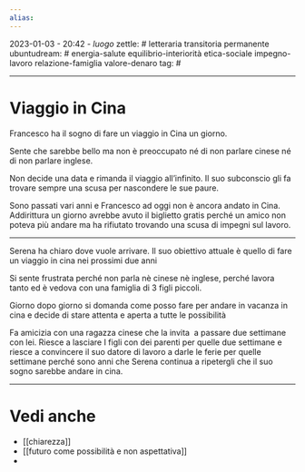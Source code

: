 ```yaml
---
alias: 
---
```

2023-01-03 - 20:42 - *luogo*
zettle: # letteraria transitoria permanente
ubuntudream: # energia-salute equilibrio-interiorità etica-sociale impegno-lavoro relazione-famiglia valore-denaro 
tag: #

---
# Viaggio in Cina
Francesco ha il sogno di fare un viaggio in Cina un giorno.

Sente che sarebbe bello ma non è preoccupato né di non parlare cinese né di non parlare inglese.

Non decide una data e rimanda il viaggio all’infinito. Il suo subconscio gli fa trovare sempre una scusa per nascondere le sue paure.

Sono passati vari anni e Francesco ad oggi non è ancora andato in Cina. Addirittura un giorno avrebbe avuto il biglietto gratis perché un amico non poteva più andare ma ha rifiutato trovando una scusa di impegni sul lavoro.

---
Serena ha chiaro dove vuole arrivare. Il suo obiettivo attuale è quello di fare un viaggio in cina nei prossimi due anni

Si sente frustrata perché non parla nè cinese nè inglese, perché lavora tanto ed è vedova con una famiglia di 3 figli piccoli.

Giorno dopo giorno si domanda come posso fare per andare in vacanza in cina e decide di stare attenta e aperta a tutte le possibilità

Fa amicizia con una ragazza cinese che la invita  a passare due settimane con lei. Riesce a lasciare I figli con dei parenti per quelle due settimane e riesce a convincere il suo datore di lavoro a darle le ferie per quelle settimane perché sono anni che Serena continua a ripetergli che il suo sogno sarebbe andare in cina.



---
# Vedi anche
- [[chiarezza]]
- [[futuro come possibilità e non aspettativa]]
- 